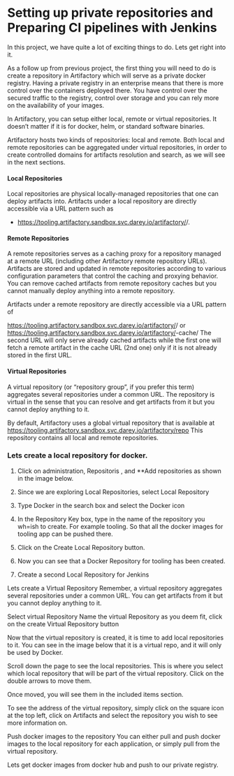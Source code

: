 # Setting up private repositories and Preparing CI pipelines with Jenkins
In this project, we have quite a lot of exciting things to do. Lets get right into it.

As a follow up from previous project, the first thing you will need to do is create a repository in Artifactory which will serve as a private docker registry. Having a private registry in an enterprise means that there is more control over the containers deployed there. You have control over the secured traffic to the registry, control over storage and you can rely more on the availability of your images.

In Artifactory, you can setup either local, remote or virtual repositories. It doesn’t matter if it is for docker, helm, or standard software binaries.

Artifactory hosts two kinds of repositories: local and remote. Both local and remote repositories can be aggregated under virtual repositories, in order to create controlled domains for artifacts resolution and search, as we will see in the next sections.

#### Local Repositories

Local repositories are physical locally-managed repositories that one can deploy artifacts into. Artifacts under a local repository are directly accessible via a URL pattern such as 
* https://tooling.artifactory.sandbox.svc.darey.io/artifactory/<local-repository-name>/<artifact-path>.

#### Remote Repositories

A remote repositories serves as a caching proxy for a repository managed at a remote URL (including other Artifactory remote repository URLs). Artifacts are stored and updated in remote repositories according to various configuration parameters that control the caching and proxying behavior. You can remove cached artifacts from remote repository caches but you cannot manually deploy anything into a remote repository.

Artifacts under a remote repository are directly accessible via a URL pattern of

https://tooling.artifactory.sandbox.svc.darey.io/artifactory/<remote-repository-name>/<artifact-path> or
https://tooling.artifactory.sandbox.svc.darey.io/artifactory/<remote-repository-name>-cache/<artifact-path>
The second URL will only serve already cached artifacts while the first one will fetch a remote artifact in the cache URL (2nd one) only if it is not already stored in the first URL.

#### Virtual Repositories
A virtual repository (or “repository group”, if you prefer this term) aggregates several repositories under a common URL. The repository is virtual in the sense that you can resolve and get artifacts from it but you cannot deploy anything to it.

By default, Artifactory uses a global virtual repository that is available at https://tooling.artifactory.sandbox.svc.darey.io/artifactory/repo This repository contains all local and remote repositories.

### Lets create a local repository for docker.
1. Click on administration, Repositoris , and **Add repositories as shown in the image below.


2. Since we are exploring Local Repositories, select Local Repository


3. Type Docker in the search box and select the Docker icon
4. In the Repository Key box, type in the name of the repository you wh=ish to create. For example tooling. So that all the docker images for tooling app can be pushed there.


5. Click on the Create Local Repository button.


6. Now you can see that a Docker Repository for tooling has been created.


7. Create a second Local Repository for Jenkins

Lets create a Virtual Repository
Remember, a virtual repository aggregates several repositories under a common URL. You can get artifacts from it but you cannot deploy anything to it.

Select virtual Repository 
Name the virtual Repository as you deem fit, click on the create Virtual Repository button


Now that the virtual repository is created, it is time to add local repositories to it. You can see in the image below that it is a virtual repo, and it will only be used by Docker.


Scroll down the page to see the local repositories. This is where you select which local repository that will be part of the virtual repository. Click on the double arrows to move them.


Once moved, you will see them in the included items section.




To see the address of the virtual repository, simply click on the square icon at the top left, click on Artifacts and select the repository you wish to see more information on.


Push docker images to the repository
You can either pull and push docker images to the local repository for each application, or simply pull from the virtual repository.

Lets get docker images from docker hub and push to our private registry.


